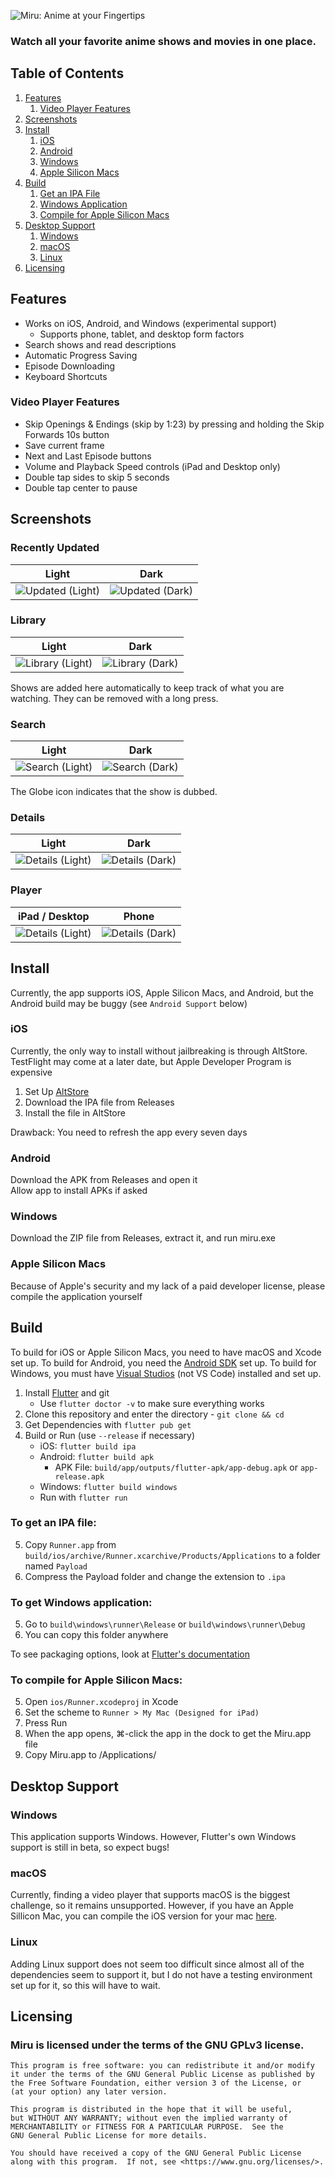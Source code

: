 ![Miru: Anime at your Fingertips](assets/banner/banner.png)

### Watch all your favorite anime shows and movies in one place.

## Table of Contents

1. [Features](#features)
    1. [Video Player Features](#video-player-features)
1. [Screenshots](#screenshots)
1. [Install](#install)
    1. [iOS](#ios)
    1. [Android](#android)
    1. [Windows](#windows-install)
    1. [Apple Silicon Macs](#apple-silicon-macs)
1. [Build](#build)
    1. [Get an IPA File](#to-get-an-ipa-file)
    1. [Windows Application](#to-get-windows-application)
    1. [Compile for Apple Silicon Macs](#to-compile-for-apple-silicon-macs)
1. [Desktop Support](#desktop-support)
   1. [Windows](#windows-notes)
   1. [macOS](#macos)
   1. [Linux](#linux)
1. [Licensing](#licensing)

## Features

- Works on iOS, Android, and Windows (experimental support)
  - Supports phone, tablet, and desktop form factors
- Search shows and read descriptions
- Automatic Progress Saving
- Episode Downloading
- Keyboard Shortcuts

### Video Player Features

- Skip Openings & Endings (skip by 1:23) by pressing and holding the Skip Forwards 10s button
- Save current frame
- Next and Last Episode buttons
- Volume and Playback Speed controls (iPad and Desktop only)
- Double tap sides to skip 5 seconds
- Double tap center to pause

## Screenshots

### Recently Updated
| Light | Dark |
| ----- | ---- |
| ![Updated (Light)](assets/screenshots/updated_l.png) | ![Updated (Dark)](assets/screenshots/updated_d.png) |

### Library
| Light | Dark |
| ----- | ---- |
| ![Library (Light)](assets/screenshots/library_l.png) | ![Library (Dark)](assets/screenshots/library_d.png) |

Shows are added here automatically to keep track of what you are watching. They can be removed with a long press.

### Search
| Light | Dark |
| ----- | ---- |
| ![Search (Light)](assets/screenshots/search_l.png) | ![Search (Dark)](assets/screenshots/search_d.png) |

The Globe icon indicates that the show is dubbed.

### Details 
| Light | Dark |
| ----- | ---- |
| ![Details (Light)](assets/screenshots/details_l.png) | ![Details (Dark)](assets/screenshots/details_d.png) |

### Player 
| iPad / Desktop | Phone |
| ------------- | ----- |
| ![Details (Light)](assets/screenshots/player.png) | ![Details (Dark)](assets/screenshots/player_phone.png) |


## Install

Currently, the app supports iOS, Apple Silicon Macs, and Android, but the Android build may be buggy (see `Android Support` below)

### iOS

Currently, the only way to install without jailbreaking is through AltStore. TestFlight may come at a later date, but Apple Developer Program is expensive

1. Set Up [AltStore](https://altstore.io/)
2. Download the IPA file from Releases
3. Install the file in AltStore

Drawback: You need to refresh the app every seven days

### Android

Download the APK from Releases and open it<br>
Allow app to install APKs if asked

<h3 id="windows-install">Windows</h3>

Download the ZIP file from Releases, extract it, and run miru.exe

### Apple Silicon Macs

Because
of Apple's security and my lack of a paid developer license, please compile the application yourself

## Build

To build for iOS or Apple Silicon Macs, you need to have macOS and Xcode set up. To build for Android, you need
the [Android SDK](https://developer.android.com/studio) set up. To build for Windows, you must have [Visual Studios](https://visualstudio.microsoft.com/downloads/) (not VS Code)
installed and set up.

1. Install [Flutter](https://flutter.dev/docs/get-started/install) and git
    - Use `flutter doctor -v` to make sure everything works
2. Clone this repository and enter the directory - `git clone && cd`
3. Get Dependencies with `flutter pub get`
4. Build or Run (use `--release` if necessary)
    - iOS: `flutter build ipa`
    - Android: `flutter build apk`
        - APK File: `build/app/outputs/flutter-apk/app-debug.apk` or `app-release.apk`
   - Windows: `flutter build windows`
   - Run with `flutter run`

### To get an IPA file:

5. Copy `Runner.app` from `build/ios/archive/Runner.xcarchive/Products/Applications` to a folder named `Payload`
6. Compress the Payload folder and change the extension to `.ipa`

### To get Windows application:

5. Go to `build\windows\runner\Release` or `build\windows\runner\Debug`
6. You can copy this folder anywhere

To see packaging options, look at [Flutter's documentation](https://flutter.dev/desktop#windows)

### To compile for Apple Silicon Macs:

5. Open `ios/Runner.xcodeproj` in Xcode
6. Set the scheme to `Runner > My Mac (Designed for iPad)`
7. Press Run
8. When the app opens, ⌘-click the app in the dock to get the Miru.app file
9. Copy Miru.app to /Applications/

## Desktop Support
<h3 id="windows-notes">Windows</h3>
This application supports Windows. However, Flutter's own Windows support is still in beta, so expect bugs!

### macOS
Currently, finding a video player that supports macOS is the biggest challenge, so it remains unsupported.
However, if you have an Apple Sillicon Mac, you can compile the iOS version for your mac [here](#to-compile-for-apple-silicon-macs).

### Linux
Adding Linux support does not seem too difficult since almost all of the dependencies seem to support it,
but I do not have a testing environment set up for it, so this will have to wait.

## Licensing
### Miru is licensed under the terms of the GNU GPLv3 license.
    This program is free software: you can redistribute it and/or modify
    it under the terms of the GNU General Public License as published by
    the Free Software Foundation, either version 3 of the License, or
    (at your option) any later version.

    This program is distributed in the hope that it will be useful,
    but WITHOUT ANY WARRANTY; without even the implied warranty of
    MERCHANTABILITY or FITNESS FOR A PARTICULAR PURPOSE.  See the
    GNU General Public License for more details.

    You should have received a copy of the GNU General Public License
    along with this program.  If not, see <https://www.gnu.org/licenses/>.
